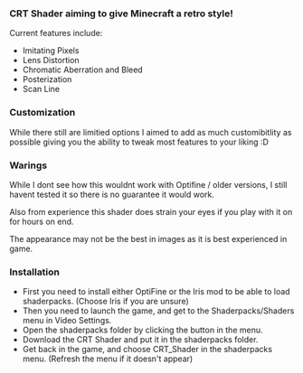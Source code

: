 ### CRT Shader aiming to give Minecraft a retro style!
Current features include:

- Imitating Pixels
- Lens Distortion
- Chromatic Aberration and Bleed
- Posterization
- Scan Line

### Customization
While there still are limitied options I aimed to add as much customibitlity as possible giving you the ability to tweak most features to your liking :D

### Warings

While I dont see how this wouldnt work with Optifine / older versions, I still havent tested it so there is no guarantee it would work.

Also from experience this shader does strain your eyes if you play with it on for hours on end.

The appearance may not be the best in images as it is best experienced in game.

### Installation
- First you need to install either OptiFine or the Iris mod to be able to load shaderpacks. (Choose Iris if you are unsure)
- Then you need to launch the game, and get to the Shaderpacks/Shaders menu in Video Settings.
- Open the shaderpacks folder by clicking the button in the menu.
- Download the CRT Shader and put it in the shaderpacks folder.
- Get back in the game, and choose CRT_Shader in the shaderpacks menu. (Refresh the menu if it doesn't appear)
